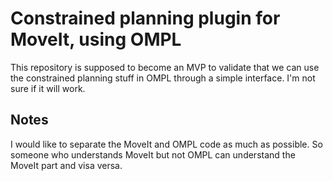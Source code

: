 # Constrained planning plugin for MoveIt, using OMPL

This repository is supposed to become an MVP to validate that we can use the constrained planning stuff in OMPL through a simple interface.
I'm not sure if it will work.

## Notes

I would like to separate the MoveIt and OMPL code as much as possible. So someone who understands MoveIt but not OMPL can understand the MoveIt part and visa versa.
